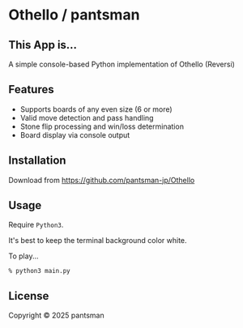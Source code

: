 # Othello / pantsman

## This App is...
A simple console-based Python implementation of Othello (Reversi)

## Features
- Supports boards of any even size (6 or more)
- Valid move detection and pass handling
- Stone flip processing and win/loss determination
- Board display via console output

## Installation
Download from <https://github.com/pantsman-jp/Othello>

## Usage
Require `Python3`.

It's best to keep the terminal background color white.

To play...
```
% python3 main.py
```

## License
Copyright © 2025 pantsman